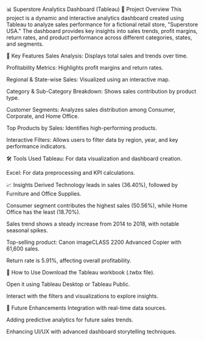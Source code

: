 📊 Superstore Analytics Dashboard (Tableau)
📝 Project Overview
This project is a dynamic and interactive analytics dashboard created using Tableau to analyze sales performance for a fictional retail store, "Superstore USA." The dashboard provides key insights into sales trends, profit margins, return rates, and product performance across different categories, states, and segments.

📌 Key Features
Sales Analysis: Displays total sales and trends over time.

Profitability Metrics: Highlights profit margins and return rates.

Regional & State-wise Sales: Visualized using an interactive map.

Category & Sub-Category Breakdown: Shows sales contribution by product type.

Customer Segments: Analyzes sales distribution among Consumer, Corporate, and Home Office.

Top Products by Sales: Identifies high-performing products.

Interactive Filters: Allows users to filter data by region, year, and key performance indicators.

🛠️ Tools Used
Tableau: For data visualization and dashboard creation.

Excel: For data preprocessing and KPI calculations.

📈 Insights Derived
Technology leads in sales (36.40%), followed by Furniture and Office Supplies.

Consumer segment contributes the highest sales (50.56%), while Home Office has the least (18.70%).

Sales trend shows a steady increase from 2014 to 2018, with notable seasonal spikes.

Top-selling product: Canon imageCLASS 2200 Advanced Copier with 61,600 sales.

Return rate is 5.91%, affecting overall profitability.

📜 How to Use
Download the Tableau workbook (.twbx file).

Open it using Tableau Desktop or Tableau Public.

Interact with the filters and visualizations to explore insights.

🚀 Future Enhancements
Integration with real-time data sources.

Adding predictive analytics for future sales trends.

Enhancing UI/UX with advanced dashboard storytelling techniques.
